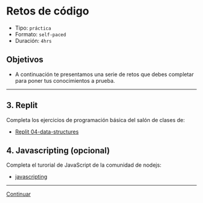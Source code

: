 # Retos de código
- Tipo: `práctica`
- Formato: `self-paced`
- Duración: `4hrs`

## Objetivos

- A continuación te presentamos una serie de retos que debes completar para
poner tus conocimientos a prueba.

***

## 3. Replit
Completa los ejercicios de programación básica del salón de clases de:
* [Replit 04-data-structures](https://repl.it/classroom/invite/HJk9VaQ)

## 4. Javascripting (opcional)
Completa el turorial de JavaScript de la comunidad de nodejs:
* [javascripting](https://github.com/workshopper/javascripting)

***
[Continuar](13-solutions-code-challenges.md)
